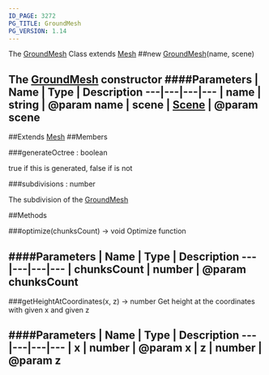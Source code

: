 ```yaml
---
ID_PAGE: 3272
PG_TITLE: GroundMesh
PG_VERSION: 1.14
---
```


The [GroundMesh](page.php?p=3272) Class extends [Mesh](page.php?p=3271)
##new [GroundMesh](page.php?p=3272)(name, scene)

The [GroundMesh](page.php?p=3272) constructor
####Parameters
 | Name | Type | Description
---|---|---|---
 | name | string | @param name
 | scene | [Scene](page.php?p=3274) | @param scene
---

##Extends [Mesh](page.php?p=3271)
##Members

###generateOctree : boolean


true if this is generated, false if is not

###subdivisions : number


The subdivision of the [GroundMesh](page.php?p=3272)



##Methods

###optimize(chunksCount) &rarr; void
Optimize function

####Parameters
 | Name | Type | Description
---|---|---|---
 | chunksCount | number | @param chunksCount
---

###getHeightAtCoordinates(x, z) &rarr; number
Get height at the coordinates with given x and given z

####Parameters
 | Name | Type | Description
---|---|---|---
 | x | number | @param x
 | z | number | @param z
---

